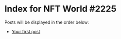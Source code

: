 # Index for NFT World #2225
Posts will be displayed in the order below:

- [Your first post](./001-first.md)

